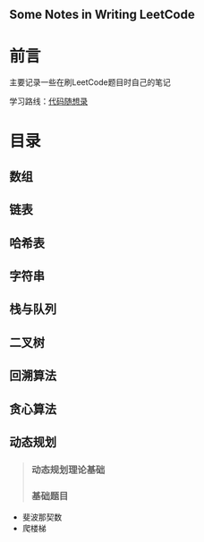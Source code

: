 ## Some Notes in Writing LeetCode

# 前言

主要记录一些在刷LeetCode题目时自己的笔记

学习路线：[代码随想录](www.programmercarl.com)



# 目录

## 数组

## 链表

## 哈希表

## 字符串

## 栈与队列

## 二叉树

## 回溯算法

## 贪心算法

## 动态规划
> ### 动态规划理论基础
> ### 基础题目
- 斐波那契数
- 爬楼梯







